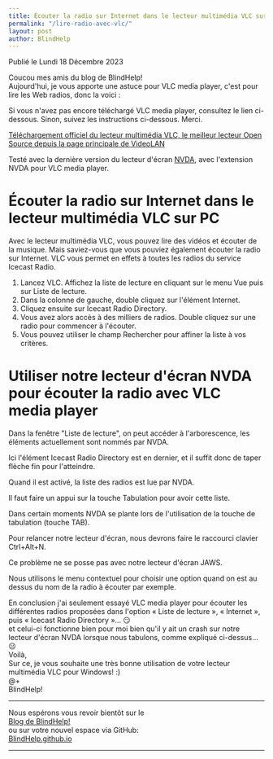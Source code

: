 ```yaml
---
title: Écouter la radio sur Internet dans le lecteur multimédia VLC sur PC
permalink: "/lire-radio-avec-vlc/"
layout: post
author: BlindHelp
---
```


<footer>Publié le Lundi 18 Décembre 2023</footer>


Coucou mes amis du blog de BlindHelp!    
Aujourd'hui, je vous apporte une astuce pour VLC media player, c'est pour lire les Web radios, donc la voici :    

Si vous n'avez pas encore téléchargé VLC media player, consultez le lien ci-dessous. Sinon, suivez les instructions ci-dessous. Merci.

[Téléchargement officiel du lecteur multimédia VLC, le meilleur lecteur Open Source  depuis la page principale de VideoLAN](https://www.videolan.org/vlc/index.fr.html)

Testé avec la dernière version du lecteur d'écran [NVDA](https://www.nvaccess.org/), avec l'extension NVDA pour VLC media player.

# Écouter la radio sur Internet dans le lecteur multimédia VLC sur PC #

Avec le lecteur multimédia VLC, vous pouvez lire des vidéos et écouter de la musique. Mais saviez-vous que vous pouviez également écouter la radio sur Internet. VLC vous permet en effets à toutes les radios du service Icecast Radio.

1. Lancez VLC. Affichez la liste de lecture en cliquant sur le menu Vue puis sur Liste de lecture.
2. Dans la colonne de gauche, double cliquez sur l'élément Internet.
3. Cliquez ensuite sur Icecast Radio Directory.
4. Vous avez alors accès à des milliers de radios. Double cliquez sur une radio pour commencer à l'écouter.
5. Vous pouvez utiliser le champ Rechercher pour affiner la liste à vos critères.

# Utiliser notre lecteur d'écran NVDA pour écouter la radio avec VLC media player #

Dans la fenêtre "Liste de lecture", on peut accéder à l'arborescence, les éléments actuellement sont nommés par NVDA.

Ici l'élément Icecast Radio Directory est en dernier, et il suffit donc de taper flèche fin pour l'atteindre.

Quand il est activé, la liste des radios est lue par NVDA.

Il faut faire un appui sur la touche Tabulation pour avoir cette liste.

Dans certain moments NVDA se plante lors de l'utilisation de la touche de tabulation (touche TAB).

Pour relancer notre lecteur d'écran, nous devrons faire le raccourci clavier Ctrl+Alt+N.

Ce problème ne se posse pas avec notre lecteur d'écran JAWS.

Nous utilisons le menu contextuel pour choisir une option quand on est au dessus du nom de la radio à écouter par exemple.

En conclusion j'ai seulement essayé VLC media player  pour écouter les différentes radios proposées dans l'option « Liste de lecture », « Internet », puis « Icecast Radio Directory »... 😏    
et celui-ci fonctionne bien pour moi bien qu'il y ait un crash sur notre lecteur d'écran NVDA lorsque nous tabulons, comme expliqué ci-dessus... ☹    
Voilà,    
Sur ce, je vous souhaite une très bonne utilisation de votre lecteur multimédia VLC pour Windows! :)    
@+    
BlindHelp!    

---

Nous espérons vous revoir bientôt sur le      
[Blog de BlindHelp!](http://blindhelp.blogspot.fr/)                    
ou sur  votre nouvel espace via GitHub:                     
[BlindHelp.github.io](https://blindhelp.github.io)                    

---